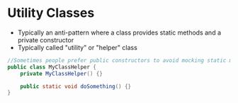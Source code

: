 # Utility Classes

- Typically an anti-pattern where a class provides static methods and a private constructor
- Typically called "utility" or "helper" class

```java
//Sometimes people prefer public constructors to avoid mocking static methods
public class MyClassHelper {
    private MyClassHelper() {}

    public static void doSomething() {}
}
```
